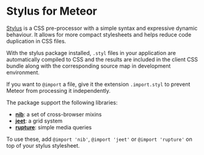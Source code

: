 # Stylus for Meteor

[Stylus](http://learnboost.github.io/stylus) is a CSS pre-processor with a
simple syntax and expressive dynamic behaviour. It allows for more compact
stylesheets and helps reduce code duplication in CSS files.

With the stylus package installed, `.styl` files in your application are
automatically compiled to CSS and the results are included in the client CSS
bundle along with the corresponding source map in development environment.

If you want to `@import` a file, give it the extension `.import.styl` to prevent
Meteor from processing it independently.

The package support the following libraries:

* **[nib](http://visionmedia.github.io/nib/)**: a set of cross-browser mixins
* **[jeet](http://jeet.gs/)**: a grid system
* **[rupture](http://jenius.github.io/rupture)**: simple media queries

To use these, add `@import 'nib'`, `@import 'jeet'` or `@import 'rupture'` on
top of your stylus stylesheet.
